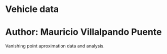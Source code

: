 # Vehicle data
# Author: Mauricio Villalpando Puente
Vanishing point aproximation data and analysis.
